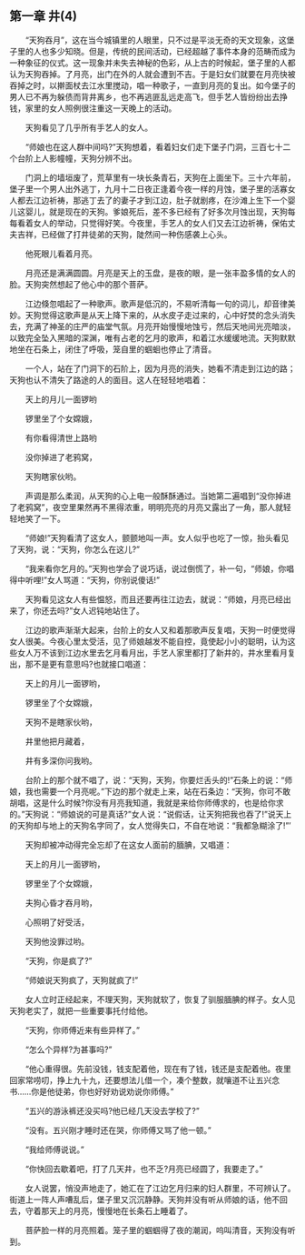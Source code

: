   

## 第一章 井(4)

　　“天狗吞月”，这在当今城镇里的人眼里，只不过是平淡无奇的天文现象，这堡子里的人也多少知晓。但是，传统的民间活动，已经超越了事件本身的范畴而成为一种象征的仪式。这一现象并未失去神秘的色彩，从上古的时候起，堡子里的人都认为天狗吞掉。了月亮，出门在外的人就会遭到不吉。于是妇女们就要在月亮快被吞掉之时，以擀面杖去江水里搅动，唱一种歌子，一直到月亮的复出。如今堡子的男人已不再为躲债而背井离乡，也不再逃匪乱远走高飞，但手艺人皆纷纷出去挣钱，家里的女人照例很注重这一天晚上的活动。

　　天狗看见了几乎所有手艺人的女人。

　　“师娘也在这人群中间吗?”天狗想着，看着妇女们走下堡子门洞，三百七十二个台阶上人影幢幢，天狗分辨不出。

　　门洞上的墙垣废了，荒草里有一块长条青石，天狗在上面坐下。三十六年前，堡子里一个男人出外逃丁，九月十二日夜正逢着今夜一样的月蚀，堡子里的活寡女人都去江边祈祷，那逃丁去了的妻子才到江边，肚子就剧疼，在沙滩上生下一个婴儿这婴儿，就是现在的天狗。爹娘死后，差不多已经有了好多次月蚀出现，天狗每每看着女人的举动，只觉得好笑。今夜里，手艺人的女人们又去江边祈祷，保佑丈夫吉祥，已经做了打井徒弟的天狗，陡然间一种伤感袭上心头。

　　他死眼儿看着月亮。

　　月亮还是满满圆圆。月亮是天上的玉盘，是夜的眼，是一张丰盈多情的女人的脸。天狗突然想起了他心中的那个菩萨。

　　江边倏忽唱起了一种歌声。歌声是低沉的，不易听清每一句的词儿，却音律美妙。天狗觉得这歌声是从天上降下来的，从水皮子走过来的，心中好焚的念头消失去，充满了神圣的庄严的庙堂气氛。月亮开始慢慢地蚀亏，然后天地间光亮暗淡，以致完全坠入黑暗的深渊，唯有占老的乞月的歌声，和着江水缓缓地流。天狗默默地坐在石条上，闭住了呼吸，笼自里的蝈蛔也停止了清音。

　　一个人，站在了门洞下的石阶上，因为月亮的消失，她看不清走到江边的路；天狗也认不清失了路途的人的面目。这人在轻轻地唱着：

　　天上的月儿一面锣哟

　　锣里坐了个女嫦娥，

　　有你看得清世上路哟

　　没你掉进了老鸦窝，

　　天狗瞎家伙哟。

　　声调是那么柔润，从天狗的心上电一般酥酥通过。当她第二遍唱到“没你掉进了老鸦窝”，夜空里果然再不黑得浓重，明明亮亮的月亮又露出了一角，那人就轻轻地笑了一下。

　　“师娘!”天狗看清了这女人，颤颤地叫一声。女人似乎也吃了一惊，抬头看见了天狗，说：“天狗，你怎么在这儿?”

　　“我来看你乞月的。”天狗也学会了说巧话，说过倒慌了，补一句，“师娘，你唱得中听哩!”女人骂道：“天狗，你别说傻话!”

　　天狗看见这女人有些愠怒，而且还要再往江边去，就说：“师娘，月亮已经出来了，你还去吗?”女人迟钝地站住了。

　　江边的歌声渐渐大起来，台阶上的女人又和着那歌声反复唱，天狗一时便觉得女人很美。今夜心里太受活，见了师娘越发不能自控，竟使起小小的聪明，认为这些女人万不该到江边水里去乞月看月出，手艺人家里都打了新井的，井水里看月复出，那不是更有意思吗?也就接口唱道：

　　天上的月儿一面锣哟，

　　锣里坐了个女嫦娥，

　　天狗不是瞎家伙哟，

　　井里他把月藏着，

　　井有多深你问我哟。

　　台阶上的那个就不唱了，说：“天狗，天狗，你要烂舌头的!”石条上的说：“师娘，我也需要一个月亮呢。”下边的那个就走上来，站在石条边：“天狗，你可不敢胡唱，这是什么时候?你没有月亮我知道，我就是来给你师傅求的，也是给你求的。”天狗说：“师娘说的可是真话?”女人说：“说假话，让天狗把我也吞了!”说天上的天狗却与地上的天狗名字同了，女人觉得失口，不自在地说：“我都急糊涂了!”’

　　天狗却被冲动得完全忘却了在这女人面前的腼腆，又唱道：

　　天上的月儿一面锣哟，

　　锣里坐了个女嫦娥，

　　夫狗心昏才吞月哟，

　　心照明了好受活，

　　天狗他没罪过哟。

　　“天狗，你是疯了?”

　　“师娘说天狗疯了，天狗就疯了!”

　　女人立时正经起来，不理天狗，天狗就软了，恢复了驯服腼腆的样子。女人见天狗老实了，就把一些重要事托付给他。

　　“天狗，你师傅近来有些异样了。”

　　“怎么个异样?为甚事吗?”

　　“他心重得很。先前没钱，钱支配着他，现在有了钱，钱还是支配着他。夜里回家常唠叨，挣上九十九，还要想法儿借一个，凑个整数，就嚷道不让五兴念书……你是他徒弟，你也好好劝说劝说你师傅。”

　　“五兴的游泳裤还没买吗?他已经几天没去学校了?”

　　“没有。五兴刚才睡时还在哭，你师傅又骂了他一顿。”

　　“我给师傅说说。”

　　“你快回去歇着吧，打了几天井，也不乏?月亮已经圆了，我要走了。”

　　女人说罢，悄没声地走了，她汇在了江边乞月归来的妇人群里，不可辨认了。街道上一阵人声嘈乱后，堡子里又沉沉静静。天狗并没有听从师娘的话，他不回去，守着那天上的月亮，慢慢地在长条石上睡着了。

　　菩萨脸一样的月亮照着。笼子里的蝈蝈得了夜的潮润，呜叫清音，天狗没有听到。